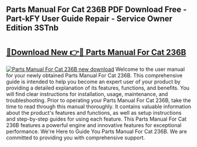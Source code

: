## Parts Manual For Cat 236B PDF Download Free - Part-kFY User Guide Repair - Service Owner Edition 3STnb

# <h2><a href="http://bc4837.oget.top/?id=Parts+Manual+For+Cat+236B">🔗Download New 👉🔴 Parts Manual For Cat 236B</a></h2>

[![Parts Manual For Cat 236B new download](https://i.imgur.com/5g1atiW.png)](http://bc4837.oget.top/?id=Parts+Manual+For+Cat+236B)
Welcome to the user manual for your newly obtained Parts Manual For Cat 236B. This comprehensive guide is intended to help you become an expert user of your product by providing a detailed explanation of its features, functions, and benefits. You will find clear instructions for installation, usage, maintenance, and troubleshooting. Prior to operating your Parts Manual For Cat 236B, take the time to read through this manual thoroughly. It contains valuable information about the product's features and functions, as well as setup instructions and step-by-step guides for using each feature. This Parts Manual For Cat 236B features a powerful engine and innovative features for exceptional performance. We're Here to Guide You Parts Manual For Cat 236B. We are committed to providing you with comprehensive support.
